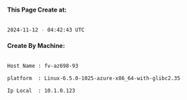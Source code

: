 
   
#### This Page Create at:

```bash

2024-11-12 - 04:42:43 UTC

```

#### Create By Machine:

```bash

Host Name : fv-az698-93

platform  : Linux-6.5.0-1025-azure-x86_64-with-glibc2.35

Ip Local  : 10.1.0.123

```

